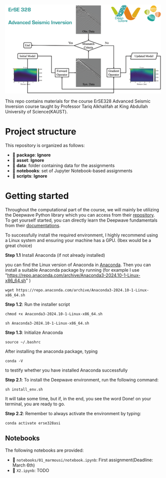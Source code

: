 ![LOGO](logo_v2.png)

This repo contains materials for the course ErSE328 Advanced Seismic Inversion course taught by Professor Tariq Alkhalifah at King Abdullah University of Science(KAUST).


# Project structure
This repository is organized as follows:

* :open_file_folder: **package**: **Ignore**
* :open_file_folder: **asset**: **Ignore**
* :open_file_folder: **data**: folder containing data for the assignments
* :open_file_folder: **notebooks**: set of Jupyter Notebook-based assignments
* :open_file_folder: **scripts**: **Ignore**
  
# Getting started

Throughout the computational part of the course, we will mainly be utilizing the Deepwave Python library which you can access from their [repository](https://github.com/ar4/deepwave?tab=readme-ov-file). To get yourself started, you can directly learn the Deepwave fundamentals from their [documentations](https://ausargeo.com/deepwave/).

To successfully install the required environment, I highly recommend using a Linux system and ensuring your machine has a GPU. (Ibex would be a great choice)

**Step 1.1** Install Anaconda (if not already installed)

you can find the Linux version of Anaconda in [Anaconda](https://repo.anaconda.com/archive/). Then you can install a suitable Anaconda package by running (for example I use "https://repo.anaconda.com/archive/Anaconda3-2024.10-1-Linux-x86_64.sh" )

```
wget https://repo.anaconda.com/archive/Anaconda3-2024.10-1-Linux-x86_64.sh
```
**Step 1.2**: Run the installer script
```
chmod +x Anaconda3-2024.10-1-Linux-x86_64.sh
```
```
sh Anaconda3-2024.10-1-Linux-x86_64.sh
```
**Step 1.3**: Initialize Anaconda 
```
source ~/.bashrc
```
After installing the anaconda package, typing 
```
conda -V
```
to testify whether you have installed Anaconda successfully

**Step 2.1**: To install the Deepwave environment, run the following command:
```
sh install_env.sh
```
It will take some time, but if, in the end, you see the word Done! on your terminal, you are ready to go.

**Step 2.2**: Remember to always activate the environment by typing:
```
conda activate erse328asi
```
## Notebooks
The following notebooks are provided:

- :orange_book: ``notebooks/01_marmousi/notebook.ipynb``: First assignment(Deadline: March 6th)
- :orange_book: ``X2.ipynb``: TODO





